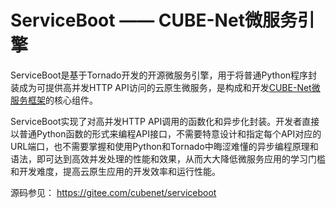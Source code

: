 # ServiceBoot —— CUBE-Net微服务引擎

ServiceBoot是基于Tornado开发的开源微服务引擎，用于将普通Python程序封装成为可提供高并发HTTP API访问的云原生微服务，是构成和开发[CUBE-Net微服务框架](https://git.openi.org.cn/OpenI/cubenet)的核心组件。

ServiceBoot实现了对高并发HTTP API调用的函数化和异步化封装。开发者直接以普通Python函数的形式来编程API接口，不需要特意设计和指定每个API对应的URL端口，也不需要掌握和使用Python和Tornado中晦涩难懂的异步编程原理和语法，即可达到高效并发处理的性能和效果，从而大大降低微服务应用的学习门槛和开发难度，提高云原生应用的开发效率和运行性能。

源码参见： https://gitee.com/cubenet/serviceboot
